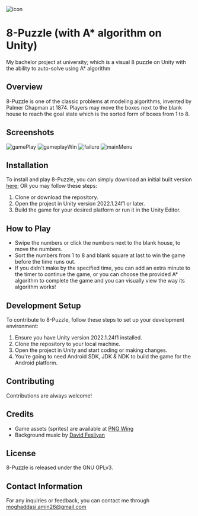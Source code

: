![icon](https://github.com/Amin-ir/8-Puzzle-with-AStar-on-Unity/assets/91383421/6dee5b3b-e599-445d-9aac-a1e2f5413344)
# 8-Puzzle (with A* algorithm on Unity)
My bachelor project at university; which is a visual 8 puzzle on Unity with the ability to auto-solve using A* algorithm

## Overview
8-Puzzle is one of the classic problems at modeling algorithms, invented by Palmer Chapman at 1874. 
Players may move the boxes next to the blank house to reach the goal state which is the sorted form of boxes from 1 to 8.

## Screenshots
![gamePlay](https://github.com/Amin-ir/8-Puzzle-with-AStar-on-Unity/assets/91383421/8b8d672f-0a8d-4878-9ccd-7eb2d6119137)
![gameplayWin](https://github.com/Amin-ir/8-Puzzle-with-AStar-on-Unity/assets/91383421/7d0536c2-d184-4fd3-94d5-fb097663da05)
![failure](https://github.com/Amin-ir/8-Puzzle-with-AStar-on-Unity/assets/91383421/7c9fcc3c-2351-4002-9a69-fa1c1d467536)
![mainMenu](https://github.com/Amin-ir/8-Puzzle-with-AStar-on-Unity/assets/91383421/47267ee7-0ffe-445b-9663-226c52308985)

## Installation
To install and play 8-Puzzle, you can simply download an initial built version [here](https://s33.picofile.com/file/8484372576/8puzzle.apk.html); OR you may follow these steps:
1. Clone or download the repository.
2. Open the project in Unity version 2022.1.24f1 or later.
3. Build the game for your desired platform or run it in the Unity Editor.

## How to Play
- Swipe the numbers or click the numbers next to the blank house, to move the numbers.
- Sort the numbers from 1 to 8 and blank square at last to win the game before the time runs out.
- If you didn't make by the specified time, you can add an extra minute to the timer to continue the game, or you can choose the provided A* algorithm to complete the game and you can visually view the way its algorithm works!

## Development Setup
To contribute to 8-Puzzle, follow these steps to set up your development environment:
1. Ensure you have Unity version 2022.1.24f1 installed.
2. Clone the repository to your local machine.
3. Open the project in Unity and start coding or making changes.
4. You're going to need Android SDK, JDK & NDK to build the game for the Android platform.

## Contributing
Contributions are always welcome!

## Credits
- Game assets (sprites) are available at [PNG Wing](https://pngwing.com/)
- Background music by [David Fesliyan](https://fesliyanstudios.com/)

## License
8-Puzzle is released under the GNU GPLv3.

## Contact Information
For any inquiries or feedback, you can contact me through moghaddasi.amin26@gmail.com

